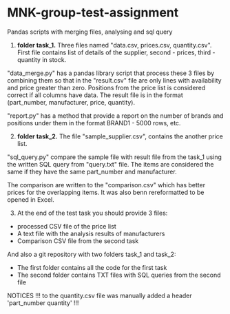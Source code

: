 # MNK-group-test-assignment

Pandas scripts with merging files, analysing and sql query

1. **folder task_1.** Three files named "data.csv, prices.csv, quantity.csv". First file contains list of details of the
   supplier, second - prices, third - quantity in stock.

"data_merge.py" has a pandas library script that process these 3 files by combining them so that in the "result.csv" file are only lines
with availability and price greater than zero. Positions from the price list is considered correct if all columns have
data.
The result file is in the format (part_number, manufacturer, price, quantity).

"report.py" has a method that provide a report on the number of brands and positions under them in the
format BRAND1 - 5000 rows, etc.

2. **folder task_2.** The file "sample_supplier.csv", contains the another price list.

"sql_query.py" compare the sample file with result file from the task_1 using the written SQL query from "query.txt" file. The items are considered the same if they have the same part_number and manufacturer.

The comparison are written to the "comparison.csv" which has better prices for the overlapping items. It was also benn rereformatted
to be opened in Excel.

3. At the end of the test task you should provide 3 files:

- processed CSV file of the price list
- A text file with the analysis results of manufacturers
- Comparison CSV file from the second task

And also a git repository with two folders task_1 and task_2:

- The first folder contains all the code for the first task
- The second folder contains TXT files with SQL queries from the second file

NOTICES
!!! to the quantity.csv file was manually added a header 'part_number	quantity' !!!